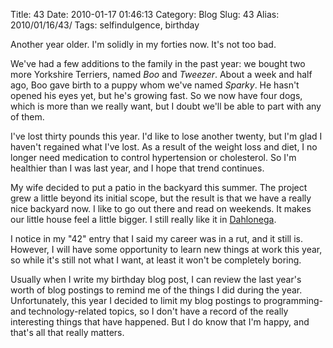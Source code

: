 Title: 43
Date: 2010-01-17 01:46:13
Category: Blog
Slug: 43
Alias: 2010/01/16/43/
Tags: selfindulgence, birthday


Another year older. I'm solidly in my forties now. It's not too bad.

We've had a few additions to the family in the past year: we bought two more Yorkshire Terriers, named *Boo* and *Tweezer*. About a week and half ago, Boo gave birth to a puppy whom we've named *Sparky*. He hasn't opened his eyes yet, but he's growing fast. So we now have four dogs, which is more than we really want, but I doubt we'll be able to part with any of them.

I've lost thirty pounds this year. I'd like to lose another twenty, but I'm glad I haven't regained what I've lost. As a result of the weight loss and diet, I no longer need medication to control hypertension or cholesterol. So I'm healthier than I was last year, and I hope that trend continues.

My wife decided to put a patio in the backyard this summer. The project grew a little beyond its initial scope, but the result is that we have a really nice backyard now. I like to go out there and read on weekends. It makes our little house feel a little bigger. I still really like it in [Dahlonega](http://en.wikipedia.org/wiki/Dahlonega,_Georgia).

I notice in my "42" entry that I said my career was in a rut, and it still is. However, I will have some opportunity to learn new things at work this year, so while it's still not what I want, at least it won't be completely boring.

Usually when I write my birthday blog post, I can review the last year's worth of blog postings to remind me of the things I did during the year. Unfortunately, this year I decided to limit my blog postings to programming- and technology-related topics, so I don't have a record of the really interesting things that have happened. But I do know that I'm happy, and that's all that really matters.
